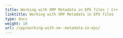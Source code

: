 ```yaml
---
title: Working with XMP Metadata in EPS files | C++
linktitle: Working with XMP Metadata in EPS files
type: docs
weight: 10
url: /cpp/working-with-xm--metadata-in-eps/
---
```


